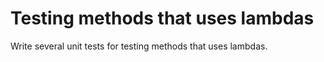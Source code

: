 # Testing methods that uses lambdas
Write several unit tests for testing methods that uses lambdas.
